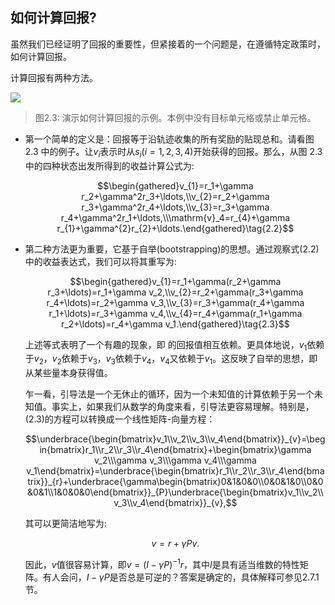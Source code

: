 ## 如何计算回报?

虽然我们已经证明了回报的重要性，但紧接着的一个问题是，在遵循特定政策时，如何计算回报。

计算回报有两种方法。

 ![](../img/02/2.png)
 > 图2.3: 演示如何计算回报的示例。本例中没有目标单元格或禁止单元格。

- 第一个简单的定义是：回报等于沿轨迹收集的所有奖励的贴现总和。请看图 2.3 中的例子。让$v_i$表示时从$s_i$($i = 1, 2, 3, 4$)开始获得的回报。那么，从图 2.3 中的四种状态出发所得到的收益计算公式为:
  
    $$\begin{gathered}v_{1}=r_1+\gamma r_2+\gamma^2r_3+\ldots,\\v_{2}=r_2+\gamma r_3+\gamma^2r_4+\ldots,\\v_{3}=r_3+\gamma r_4+\gamma^2r_1+\ldots,\\\mathrm{v}_4=r_{4}+\gamma r_{1}+\gamma^{2}r_{2}+\ldots.\end{gathered}\tag{2.2}$$

- 第二种方法更为重要，它基于自举(bootstrapping)的思想。通过观察式$(2.2)$中的收益表达式，我们可以将其重写为:

    $$\begin{gathered}v_{1}=r_1+\gamma(r_2+\gamma r_3+\ldots)=r_1+\gamma v_2,\\v_{2}=r_2+\gamma(r_3+\gamma r_4+\ldots)=r_2+\gamma v_3,\\v_{3}=r_3+\gamma(r_4+\gamma r_1+\ldots)=r_3+\gamma v_4,\\v_{4}=r_4+\gamma(r_1+\gamma r_2+\ldots)=r_4+\gamma v_1.\end{gathered}\tag{2.3}$$
    
    上述等式表明了一个有趣的现象，即
    的回报值相互依赖。更具体地说，$v_1$依赖于$v_2$，$v_2$依赖于$v_3$，$v_3$依赖于$v_4$，$v_4$又依赖于$v_1$。这反映了自举的思想，即从某些量本身获得值。
    
    乍一看，引导法是一个无休止的循环，因为一个未知值的计算依赖于另一个未知值。事实上，如果我们从数学的角度来看，引导法更容易理解。特别是，(2.3)的方程可以转换成一个线性矩阵-向量方程：
    
    $$\underbrace{\begin{bmatrix}v_1\\v_2\\v_3\\v_4\end{bmatrix}}_{v}=\begin{bmatrix}r_1\\r_2\\r_3\\r_4\end{bmatrix}+\begin{bmatrix}\gamma v_2\\\gamma v_3\\\gamma v_4\\\gamma v_1\end{bmatrix}=\underbrace{\begin{bmatrix}r_1\\r_2\\r_3\\r_4\end{bmatrix}}_{r}+\underbrace{\gamma\begin{bmatrix}0&1&0&0\\0&0&1&0\\0&0&0&1\\1&0&0&0\end{bmatrix}}_{P}\underbrace{\begin{bmatrix}v_1\\v_2\\v_3\\v_4\end{bmatrix}}_{v},$$
    
    其可以更简洁地写为:
    
    $$v=r+\gamma Pv.$$

    因此，$v$值很容易计算，即$v=(I-\gamma P)^{-1} r$，其中$I$是具有适当维数的特性矩阵。有人会问，$I - γP$是否总是可逆的？答案是确定的，具体解释可参见2.7.1节。

